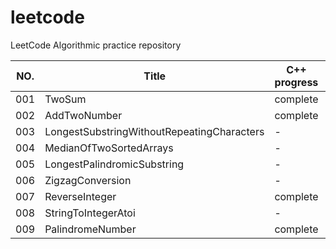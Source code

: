 # leetcode

LeetCode Algorithmic practice repository

| NO. | Title |C++ progress|Go progress|JavaScript progress|
| --- | ----- | --- | --- | --- |
| 001 | TwoSum | complete | - | - |
| 002 | AddTwoNumber | complete | - | - |
| 003 | LongestSubstringWithoutRepeatingCharacters | - | - | - |
| 004 | MedianOfTwoSortedArrays | - | - | - |
| 005 | LongestPalindromicSubstring | - | - | - |
| 006 | ZigzagConversion | - | - | - |
| 007 | ReverseInteger| complete | - | - |
| 008 | StringToIntegerAtoi | - | - | - |
| 009 | PalindromeNumber| complete | - | - |

